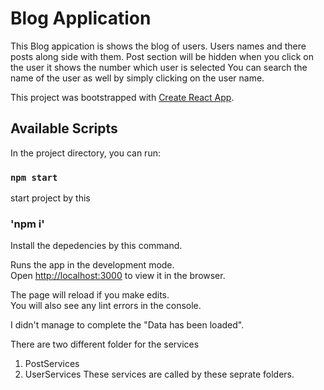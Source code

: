 # Blog Application
This Blog appication is shows the blog of users. Users names and there posts along side with them. Post section will be hidden when you click on the user it shows the number which user is selected
You can search the name of the user as well by simply clicking on the user name. 

This project was bootstrapped with [Create React App](https://github.com/facebook/create-react-app).

## Available Scripts

In the project directory, you can run:

### `npm start`

start project by this

### 'npm i'

Install the depedencies by this command.

Runs the app in the development mode.\
Open [http://localhost:3000](http://localhost:3000) to view it in the browser.

The page will reload if you make edits.\
You will also see any lint errors in the console.

I didn't manage to complete the "Data has been loaded". 

There are two different folder for the services 
1. PostServices
2. UserServices
These services are called by these seprate folders. 